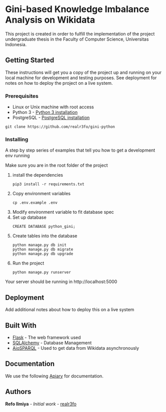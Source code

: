# Gini-based Knowledge Imbalance Analysis on Wikidata

This project is created in order to fulfill 
the implementation of the project 
undergraduate thesis in the Faculty of Computer Science,
Universitas Indonesia. 

## Getting Started

These instructions will get you a copy of the project up and running on your local machine for development and testing purposes. See deployment for notes on how to deploy the project on a live system.


### Prerequisites

- Linux or Unix machine with root access
- Python 3 - [Python 3 installation](https://realpython.com/installing-python/)
- PostgreSQL - [PostgreSQL installation](https://www.2ndquadrant.com/en/blog/pginstaller-install-postgresql/)
```
git clone https://github.com/realr3fo/gini-python
```

### Installing

A step by step series of examples that tell you how to get a development env running

Make sure you are in the root folder of the project
1. install the dependencies
    ```
    pip3 install -r requirements.txt
    ```
2. Copy environment variables
    ```
    cp .env.example .env
    ```
3. Modify environment variable to fit database spec
4. Set up database
    ```
    CREATE DATABASE python_gini;
    ```
5. Create tables into the database
    ```
    python manage.py db init
    python manage.py db migrate
    python manage.py db upgrade
    ```
6. Run the project
    ```
    python manage.py runserver
    ```
Your server should be running in http://localhost:5000


## Deployment

Add additional notes about how to deploy this on a live system

## Built With

* [Flask](https://flask-doc.readthedocs.io/en/latest/) - The web framework used
* [SQLAlchemy](https://docs.sqlalchemy.org/en/13/) - Database Management
* [AioSPARQL](https://github.com/aio-libs/aiosparql) - Used to get data from Wikidata asynchronously

## Documentation

We use the following [Apiary](https://prowd.docs.apiary.io/) for documentation.  

## Authors

**Refo Ilmiya** - *Initial work* - [realr3fo](https://github.com/realr3fo)
